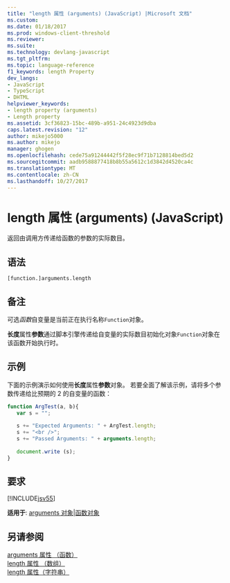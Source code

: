 ```yaml
---
title: "length 属性 (arguments) (JavaScript) |Microsoft 文档"
ms.custom: 
ms.date: 01/18/2017
ms.prod: windows-client-threshold
ms.reviewer: 
ms.suite: 
ms.technology: devlang-javascript
ms.tgt_pltfrm: 
ms.topic: language-reference
f1_keywords: length Property
dev_langs:
- JavaScript
- TypeScript
- DHTML
helpviewer_keywords:
- length property (arguments)
- Length property
ms.assetid: 3cf36823-15bc-489b-a951-24c4923d9dba
caps.latest.revision: "12"
author: mikejo5000
ms.author: mikejo
manager: ghogen
ms.openlocfilehash: cede75a91244442f5f28ec9f71b7128814bed5d2
ms.sourcegitcommit: aadb9588877418b8b55a5612c1d3842d4520ca4c
ms.translationtype: MT
ms.contentlocale: zh-CN
ms.lasthandoff: 10/27/2017
---
```

# <a name="length-property-arguments-javascript"></a>length 属性 (arguments) (JavaScript)
返回由调用方传递给函数的参数的实际数目。  
  
## <a name="syntax"></a>语法  
  
```  
[function.]arguments.length  
```  
  
## <a name="remarks"></a>备注  
 可选*函数*自变量是当前正在执行名称`Function`对象。  
  
 **长度**属性**参数**通过脚本引擎传递给自变量的实际数目初始化对象`Function`对象在该函数开始执行时。  
  
## <a name="example"></a>示例  
 下面的示例演示如何使用**长度**属性**参数**对象。 若要全面了解该示例，请将多个参数传递给比预期的 2 的自变量的函数：  
  
```JavaScript  
function ArgTest(a, b){  
   var s = "";  
  
   s += "Expected Arguments: " + ArgTest.length;  
   s += "<br />";  
   s += "Passed Arguments: " + arguments.length;  
  
   document.write (s);  
}  
```  
  
## <a name="requirements"></a>要求  
 [!INCLUDE[jsv55](../../javascript/reference/includes/jsv55-md.md)]  
  
 **适用于**: [arguments 对象](../../javascript/reference/arguments-object-javascript.md)&#124;[函数对象](../../javascript/reference/function-object-javascript.md)  
  
## <a name="see-also"></a>另请参阅  
 [arguments 属性 （函数）](../../javascript/reference/arguments-property-function-javascript.md)   
 [length 属性 （数组）](../../javascript/reference/length-property-array-javascript.md)   
 [length 属性（字符串）](../../javascript/reference/length-property-string-javascript.md)